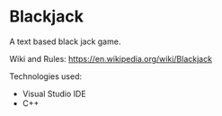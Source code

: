 # Blackjack

A text based black jack game.

Wiki and Rules: https://en.wikipedia.org/wiki/Blackjack 

Technologies used:
- Visual Studio IDE
- C++
